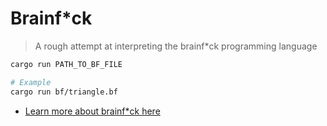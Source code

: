 # Brainf\*ck

> A rough attempt at interpreting the brainf\*ck programming language

```sh
cargo run PATH_TO_BF_FILE

# Example
cargo run bf/triangle.bf
```

- [Learn more about brainf\*ck here](https://github.com/brain-lang/brainfuck/blob/master/brainfuck.md#memory-layout)
